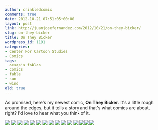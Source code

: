 ```yaml
---
author: crinkledcomix
comments: true
date: 2012-10-21 07:51:05+00:00
layout: post
link: http://juanjosefernandez.com/2012/10/21/on-they-bicker/
slug: on-they-bicker
title: On They Bicker
wordpress_id: 1191
categories:
- Center For Cartoon Studies
- Comics
tags:
- aesop's fables
- comics
- fable
- sun
- wind
old: true
---
```


As promised, here's my newest comic, **On They Bicker**. It's a little rough around the edges, but it tells a story and that's what comics are about, right? I'd love to hear what you think of it.

[![](http://fernandezjuanjose.files.wordpress.com/2012/10/bicker-cover_web.jpg)](http://fernandezjuanjose.files.wordpress.com/2012/10/bicker-cover_web.jpg)
[![](http://fernandezjuanjose.files.wordpress.com/2012/10/bicker-inner-cover_web.jpg)](http://fernandezjuanjose.files.wordpress.com/2012/10/bicker-inner-cover_web.jpg)
[![](http://fernandezjuanjose.files.wordpress.com/2012/10/bicker-innertitle_web.jpg)](http://fernandezjuanjose.files.wordpress.com/2012/10/bicker-innertitle_web.jpg)
[![](http://fernandezjuanjose.files.wordpress.com/2012/10/bicker-1_web.jpg)](http://fernandezjuanjose.files.wordpress.com/2012/10/bicker-1_web.jpg)
[![](http://fernandezjuanjose.files.wordpress.com/2012/10/bicker-2_web.jpg)](http://fernandezjuanjose.files.wordpress.com/2012/10/bicker-2_web.jpg)
[![](http://fernandezjuanjose.files.wordpress.com/2012/10/bicker-3_web1.jpg)](http://fernandezjuanjose.files.wordpress.com/2012/10/bicker-3_web1.jpg)
[![](http://fernandezjuanjose.files.wordpress.com/2012/10/bicker-4_web.jpg)](http://fernandezjuanjose.files.wordpress.com/2012/10/bicker-4_web.jpg)
[![](http://fernandezjuanjose.files.wordpress.com/2012/10/bicker-5_web.jpg)](http://fernandezjuanjose.files.wordpress.com/2012/10/bicker-5_web.jpg)
[![](http://fernandezjuanjose.files.wordpress.com/2012/10/bicker-6_web.jpg)](http://fernandezjuanjose.files.wordpress.com/2012/10/bicker-6_web.jpg)
[![](http://fernandezjuanjose.files.wordpress.com/2012/10/bicker-7_web.jpg)](http://fernandezjuanjose.files.wordpress.com/2012/10/bicker-7_web.jpg)
[![](http://fernandezjuanjose.files.wordpress.com/2012/10/bicker-9_web.jpg)](http://fernandezjuanjose.files.wordpress.com/2012/10/bicker-9_web.jpg)
[![](http://fernandezjuanjose.files.wordpress.com/2012/10/bicker-10_web.jpg)](http://fernandezjuanjose.files.wordpress.com/2012/10/bicker-10_web.jpg)
[![](http://fernandezjuanjose.files.wordpress.com/2012/10/bicker-11_web.jpg)](http://fernandezjuanjose.files.wordpress.com/2012/10/bicker-11_web.jpg)[![](http://fernandezjuanjose.files.wordpress.com/2012/10/bicker-inner-cover_web.jpg)](http://fernandezjuanjose.files.wordpress.com/2012/10/bicker-inner-cover_web.jpg)[![](http://fernandezjuanjose.files.wordpress.com/2012/10/bicker-back-cover_web.jpg)](http://fernandezjuanjose.files.wordpress.com/2012/10/bicker-back-cover_web.jpg)
